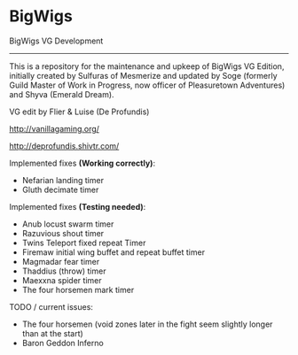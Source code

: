 BigWigs
========

BigWigs VG Development
___________________________

This is a repository for the maintenance and upkeep of BigWigs VG Edition, initially created by Sulfuras of Mesmerize and updated by Soge (formerly Guild Master of Work in Progress, now officer of Pleasuretown Adventures) and Shyva (Emerald Dream).

VG edit by Flier & Luise (De Profundis)

http://vanillagaming.org/

http://deprofundis.shivtr.com/


Implemented fixes **(Working correctly)**:
- Nefarian landing timer
- Gluth decimate timer

Implemented fixes **(Testing needed)**:
- Anub locust swarm timer
- Razuvious shout timer
- Twins Teleport fixed repeat Timer 
- Firemaw initial wing buffet and repeat buffet timer
- Magmadar fear timer
- Thaddius (throw) timer
- Maexxna spider timer
- The four horsemen mark timer

TODO / current issues:
- The four horsemen (void zones later in the fight seem slightly longer than at the start)
- Baron Geddon Inferno
